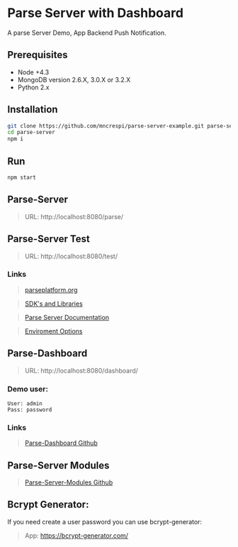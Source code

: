 # Parse Server with Dashboard

A parse Server Demo, App Backend Push Notification.

## Prerequisites

- Node +4.3
- MongoDB version 2.6.X, 3.0.X or 3.2.X
- Python 2.x


## Installation

```sh
git clone https://github.com/mncrespi/parse-server-example.git parse-server
cd parse-server
npm i
```


## Run

```sh
npm start
```

## Parse-Server

> URL: http://localhost:8080/parse/

## Parse-Server Test

> URL: http://localhost:8080/test/

### Links

> [parseplatform.org](https://parseplatform.org/)

> [SDK's and Libraries](https://parseplatform.org/#sdks)

> [Parse Server Documentation](https://docs.parseplatform.org/)

> [Enviroment Options](https://github.com/parse-community/parse-server/blob/master/src/Options/Definitions.js)

## Parse-Dashboard

> URL: http://localhost:8080/dashboard/

### Demo user:

```text
User: admin
Pass: password
```

### Links

> [Parse-Dashboard Github](https://github.com/parse-community/parse-dashboard#parse-dashboard)


## Parse-Server Modules

> [Parse-Server-Modules Github](https://github.com/parse-server-modules)



## Bcrypt Generator:

If you need create a user password you can use bcrypt-generator:

> App: https://bcrypt-generator.com/
